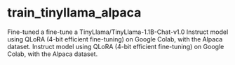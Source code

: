 # train_tinyllama_alpaca
Fine-tuned a fine-tune a TinyLlama/TinyLlama-1.1B-Chat-v1.0 Instruct model using QLoRA (4-bit efficient fine-tuning) on Google Colab, with the Alpaca dataset. Instruct model using QLoRA (4-bit efficient fine-tuning) on Google Colab, with the Alpaca dataset.
